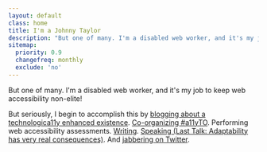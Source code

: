 ```yaml
---
layout: default
class: home
title: I'm a Johnny Taylor
description: "But one of many. I'm a disabled web worker, and it's my job to keep web accessibility non-elite!"
sitemap:
  priority: 0.9
  changefreq: monthly
  exclude: 'no'
---
```


<p class="intro">But one of many. I'm a disabled web worker, and it's my job to keep web accessibility non-elite!</p>

But seriously, I begin to accomplish this by [blogging about a technologica11y enhanced existence](https://abledaccess.com). [Co-organizing #a11yTO](http://a11yto.com). Performing web accessibility assessments. [Writing](http://simplyaccessible.com/article/being-disabled-can-be-lame/). [Speaking (Last Talk: Adaptability has very real consequences)](http://accessconf.ca/sessions/). And [jabbering on Twitter](https://twitter.com/abledaccess).